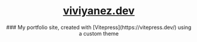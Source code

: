 <div align="center">

  # [viviyanez.dev](https://www.viviyanez.dev/)

<div style="display: flex;">
<!-- <div style="display: inline;">

<img src='/assets/viviyanezdev.png' width=400 height=300 alt='A fully accessible switcher web component with show label option and disabled state'/>

</div> -->
  ### My portfolio site, created with [Vitepress](https://vitepress.dev/) using a custom theme

  
</div>
